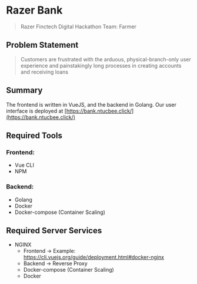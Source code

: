 # Razer Bank

> Razer Finctech Digital Hackathon
> Team: Farmer

## Problem Statement
> Customers are frustrated with the arduous, physical-branch-only user experience and painstakingly long processes in creating accounts and receiving loans

## Summary
The frontend is written in VueJS, and the backend in Golang.
Our user interface is deployed at [https://bank.ntucbee.click/](https://bank.ntucbee.click/)

## Required Tools
### Frontend:
- Vue CLI
- NPM

### Backend:
- Golang
- Docker
- Docker-compose (Container Scaling)

## Required Server Services 
- NGINX 
    - Frontend -> Example: https://cli.vuejs.org/guide/deployment.html#docker-nginx
    - Backend -> Reverse Proxy
     - Docker-compose (Container Scaling)
     - Docker